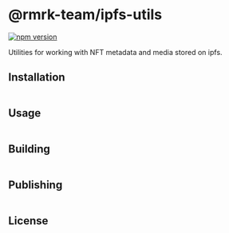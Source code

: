 # @rmrk-team/ipfs-utils

[![npm version](https://img.shields.io/npm/v/@rmrk-team/rmrk-hooks.svg?style=flat)](https://www.npmjs.com/package/@rmrk-team/ipfs-utils)

Utilities for working with NFT metadata and media stored on ipfs.

## Installation

```bash

```

## Usage

```tsx

```

## Building

```bash

```

## Publishing

```bash

```

## License
